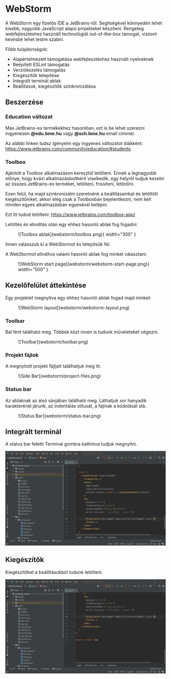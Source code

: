 # WebStorm

A WebStorm egy fizetős IDE a JetBrains-től. Segítségével könnyedén lehet kisebb, nagyobb JavaScript alapú projekteket készíteni. Rengeteg webfejlesztéshez használt technológiát out-of-the-box támogat, viszont kevésbé lehet testre szabni.

Főbb tulajdonságok:

- Alapértelmezett támogatása webfejlesztéshez használt nyelveknek
- Beépített ESLint támogatás
- Verziókezelés támogatás
- Kiegészítők telepítése
- Integrált terminál ablak
- Beállítások, kiegészítők szinkronizálása

## Beszerzése

### Education változat

Más JetBrains-es termékekhez hasonlóan, ezt is be lehet szerezni ingyenesen **\@edu.bme.hu** vagy **\@sch.bme.hu** email címmel.

Az alábbi linken tudsz igényelni egy ingyenes változatot diákként: https://www.jetbrains.com/community/education/#students

### Toolbox

Ajánlott a Toolbox alkalmazáson keresztül letölteni. Ennek a legnagyobb előnye, hogy kvázi alkalmazásboltként viselkedik, egy helyről tudjuk kezelni az összes JetBrains-es terméket, letölteni, frissíteni, letörölni.

Ezen felül, ha majd szinkronizálni szeretnénk a beállításainkat és letöltött kiegészítőinket, akkor elég csak a Toolboxban bejelentkezni, nem kell minden egyes alkalmazásban egyesével belépni.

Ezt itt tudod letölteni: https://www.jetbrains.com/toolbox-app/

Letöltés és elindítás után egy ehhez hasonló ablak fog fogadni:

<figure markdown>
  ![Toolbox ablak](webstorm/toolbox.png){ width="300" }
</figure>

Innen válasszuk ki a WebStormot és telepítsük fel.

A WebStormot elindítva valami hasonló ablak fog minket választani:

<figure markdown>
  ![WebStorm start page](webstorm/webstorm-start-page.png){ width="500" }
</figure>

## Kezelőfelület áttekintése

Egy projektet megnyitva egy ehhez hasonló ablak fogad majd minket:

<figure markdown>
  ![WebStorm layout](webstorm/webstorm-layout.png)
</figure>

### Toolbar

Bal fent található meg. Többek közt innen is tudunk műveleteket végezni.

<figure markdown>
  ![Toolbar](webstorm/toolbar.png)
</figure>

### Projekt fájlok

A megnyitott projekt fájljait találhatjuk meg itt.

<figure markdown>
  ![Side Bar](webstorm/project-files.png)
</figure>

### Status bar

Az ablaknak az alsó sávjában található meg. Láthatjuk sor hanyadik karakterénél járunk, az indentálás stílusát, a fájlnak a kódolását stb.

<figure markdown>
  ![Status Bar](webstorm/status-bar.png)
</figure>

## Integrált terminál

A status bar feletti Terminal gombra kattintva tudjuk megnyitni.

![Integrált terminál](webstorm/terminal.gif)

## Kiegészítők

Kiegészítőket a beállításokból tudunk letölteni.

![Kiegészítők kezelése](webstorm/extensions.gif)
